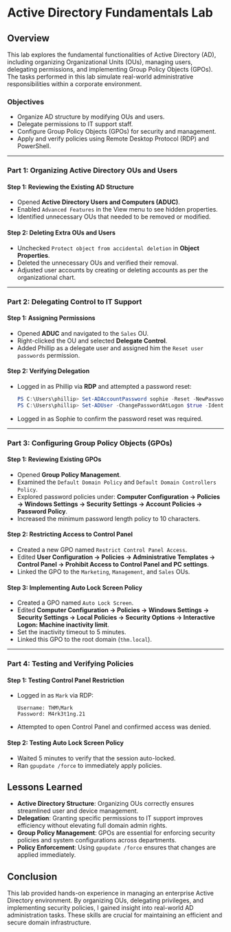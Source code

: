 # Active Directory Fundamentals Lab

## Overview
This lab explores the fundamental functionalities of Active Directory (AD), including organizing Organizational Units (OUs), managing users, delegating permissions, and implementing Group Policy Objects (GPOs). The tasks performed in this lab simulate real-world administrative responsibilities within a corporate environment.

### Objectives
- Organize AD structure by modifying OUs and users.
- Delegate permissions to IT support staff.
- Configure Group Policy Objects (GPOs) for security and management.
- Apply and verify policies using Remote Desktop Protocol (RDP) and PowerShell.

---
### **Part 1: Organizing Active Directory OUs and Users**

#### **Step 1: Reviewing the Existing AD Structure**
- Opened **Active Directory Users and Computers (ADUC)**.
- Enabled `Advanced Features` in the View menu to see hidden properties.
- Identified unnecessary OUs that needed to be removed or modified.

#### **Step 2: Deleting Extra OUs and Users**
- Unchecked `Protect object from accidental deletion` in **Object Properties**.
- Deleted the unnecessary OUs and verified their removal.
- Adjusted user accounts by creating or deleting accounts as per the organizational chart.

---
### **Part 2: Delegating Control to IT Support**

#### **Step 1: Assigning Permissions**
- Opened **ADUC** and navigated to the `Sales` OU.
- Right-clicked the OU and selected **Delegate Control**.
- Added Phillip as a delegate user and assigned him the `Reset user passwords` permission.

#### **Step 2: Verifying Delegation**
- Logged in as Phillip via **RDP** and attempted a password reset:
  ```powershell
  PS C:\Users\phillip> Set-ADAccountPassword sophie -Reset -NewPassword (Read-Host -AsSecureString -Prompt 'New Password') -Verbose
  PS C:\Users\phillip> Set-ADUser -ChangePasswordAtLogon $true -Identity sophie -Verbose
  ```
- Logged in as Sophie to confirm the password reset was required.

---
### **Part 3: Configuring Group Policy Objects (GPOs)**

#### **Step 1: Reviewing Existing GPOs**
- Opened **Group Policy Management**.
- Examined the `Default Domain Policy` and `Default Domain Controllers Policy`.
- Explored password policies under:
  **Computer Configuration → Policies → Windows Settings → Security Settings → Account Policies → Password Policy**.
- Increased the minimum password length policy to 10 characters.

#### **Step 2: Restricting Access to Control Panel**
- Created a new GPO named `Restrict Control Panel Access`.
- Edited **User Configuration → Policies → Administrative Templates → Control Panel → Prohibit Access to Control Panel and PC settings**.
- Linked the GPO to the `Marketing`, `Management`, and `Sales` OUs.

#### **Step 3: Implementing Auto Lock Screen Policy**
- Created a GPO named `Auto Lock Screen`.
- Edited **Computer Configuration → Policies → Windows Settings → Security Settings → Local Policies → Security Options → Interactive Logon: Machine inactivity limit**.
- Set the inactivity timeout to 5 minutes.
- Linked this GPO to the root domain (`thm.local`).

---
### **Part 4: Testing and Verifying Policies**

#### **Step 1: Testing Control Panel Restriction**
- Logged in as `Mark` via RDP:
  ```
  Username: THM\Mark
  Password: M4rk3t1ng.21
  ```
- Attempted to open Control Panel and confirmed access was denied.

#### **Step 2: Testing Auto Lock Screen Policy**
- Waited 5 minutes to verify that the session auto-locked.
- Ran `gpupdate /force` to immediately apply policies.

## Lessons Learned
- **Active Directory Structure**: Organizing OUs correctly ensures streamlined user and device management.
- **Delegation**: Granting specific permissions to IT support improves efficiency without elevating full domain admin rights.
- **Group Policy Management**: GPOs are essential for enforcing security policies and system configurations across departments.
- **Policy Enforcement**: Using `gpupdate /force` ensures that changes are applied immediately.

## Conclusion
This lab provided hands-on experience in managing an enterprise Active Directory environment. By organizing OUs, delegating privileges, and implementing security policies, I gained insight into real-world AD administration tasks. These skills are crucial for maintaining an efficient and secure domain infrastructure.


